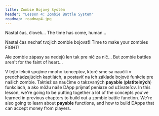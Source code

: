 ```yaml
---
title: Zombie Bojový Systém
header: "Lesson 4: Zombie Battle System"
roadmap: roadmap4.jpg
---
```


Nastal čas, človek...
The time has come, human...

Nastal čas nechať tvojich zombie bojovať!
Time to make your zombies FIGHT!

Ale zombie zápasy sa nedejú len tak pre nič za nič...
But zombie battles aren't for the faint of heart...

V tejto lekcii spojíme mnoho konceptov, ktoré sme sa naučili v predchádzajúcich kaptilách, a postaviť na ich základe bojové funkcie pre našich zombie. Taktiež sa naučíme o takzvaných **payable** (**platitelných**) funkciách, a ako môžu naše DApp príjmať peniaze od užívateľov.
In this lesson, we're going to be putting together a lot of the concepts you've learned in previous chapters to build out a zombie battle function. We're also going to learn about **payable** functions, and how to build DApps that can accept money from players.
